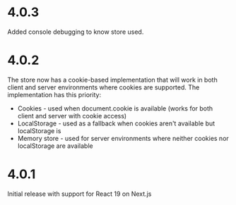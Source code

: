 # 4.0.3
Added console debugging to know store used.

# 4.0.2
The store now has a cookie-based implementation that will work in both client and server environments where cookies are supported. The implementation has this priority:
- Cookies - used when document.cookie is available (works for both client and server with cookie access)
- LocalStorage - used as a fallback when cookies aren't available but localStorage is
- Memory store - used for server environments where neither cookies nor localStorage are available

# 4.0.1
Initial release with support for React 19 on Next.js